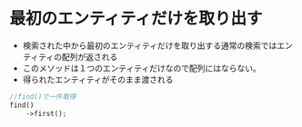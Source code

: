 # 最初のエンティティだけを取り出す

* 検索された中から最初のエンティティだけを取り出する通常の検索ではエンティティの配列が返される
* このメソッドは１つのエンティティだけなので配列にはならない。
* 得られたエンティティがそのまま渡される

```php
//find()で一件取得
find()
    ->first();
```
